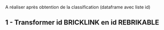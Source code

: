 A réaliser après obtention de la classification (dataframe avec liste id)

## 1 - Transformer id BRICKLINK en id REBRIKABLE
